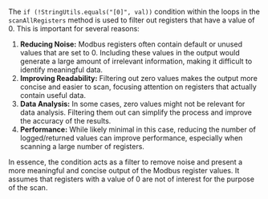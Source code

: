 The `if (!StringUtils.equals("[0]", val))` condition within the loops in the `scanAllRegisters` method is used to filter out registers that have a value of 0. This is important for several reasons:

1.  **Reducing Noise:** Modbus registers often contain default or unused values that are set to 0. Including these values in the output would generate a large amount of irrelevant information, making it difficult to identify meaningful data.
2.  **Improving Readability:** Filtering out zero values makes the output more concise and easier to scan, focusing attention on registers that actually contain useful data.
3.  **Data Analysis:** In some cases, zero values might not be relevant for data analysis. Filtering them out can simplify the process and improve the accuracy of the results.
4.  **Performance:** While likely minimal in this case, reducing the number of logged/returned values can improve performance, especially when scanning a large number of registers.

In essence, the condition acts as a filter to remove noise and present a more meaningful and concise output of the Modbus register values.  It assumes that registers with a value of 0 are not of interest for the purpose of the scan.